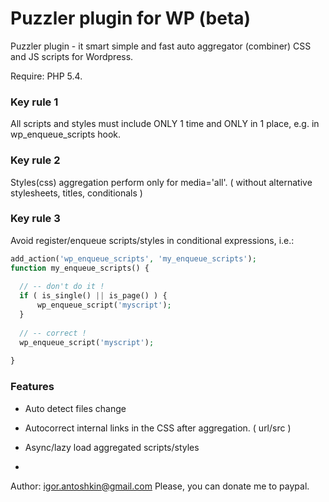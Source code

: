 # Puzzler plugin for WP (beta)
Puzzler plugin - it smart simple and fast auto aggregator (combiner) CSS and JS scripts for Wordpress.

Require: PHP 5.4.

### Key rule 1
All scripts and styles must include ONLY 1 time and ONLY in 1 place, e.g. in wp_enqueue_scripts hook.

### Key rule 2
Styles(css) aggregation perform only for media='all'.
( without alternative stylesheets, titles, conditionals )

### Key rule 3
Avoid register/enqueue scripts/styles in conditional expressions, i.e.:
```php
add_action('wp_enqueue_scripts', 'my_enqueue_scripts');
function my_enqueue_scripts() {
  
  // -- don't do it !
  if ( is_single() || is_page() ) { 
      wp_enqueue_script('myscript');
  }
  
  // -- correct !
  wp_enqueue_script('myscript');
  
}
```

### Features
- Auto detect files change
- Autocorrect internal links in the CSS after aggregation. ( url/src )
- Async/lazy load aggregated scripts/styles

-
Author: igor.antoshkin@gmail.com
Please, you can donate me to paypal.
